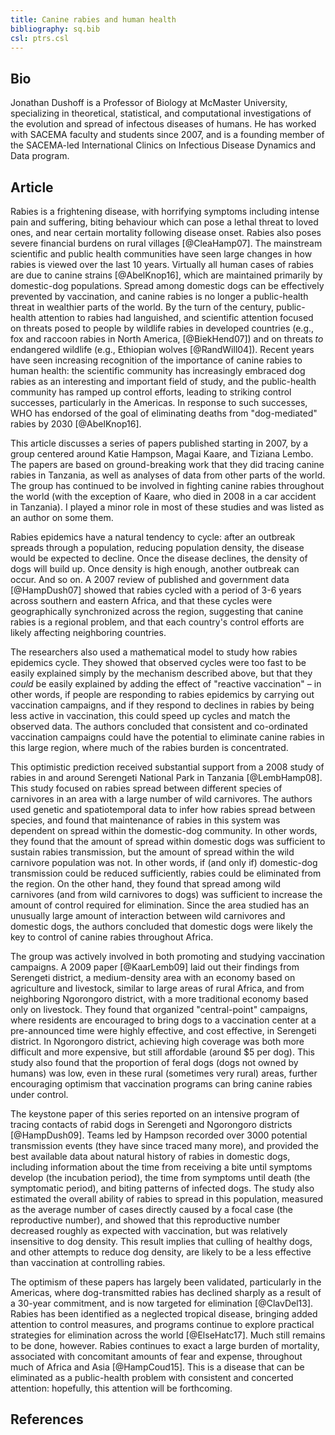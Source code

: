 ```yaml
---
title: Canine rabies and human health
bibliography: sq.bib
csl: ptrs.csl
---
```


## Bio

Jonathan Dushoff is a Professor of Biology at McMaster University, specializing in theoretical, statistical, and computational investigations of the evolution and spread of infectous diseases of humans. He has worked with SACEMA faculty and students since 2007, and is a founding member of the SACEMA-led International Clinics on Infectious Disease Dynamics and Data program.

## Article

Rabies is a frightening disease, with horrifying symptoms including intense pain and suffering, biting behaviour which can pose a lethal threat to loved ones, and near certain mortality following disease onset. Rabies also poses severe financial burdens on rural villages [@CleaHamp07].
The mainstream scientific and public health communities have seen large changes in how rabies is viewed over the last 10 years. Virtually all human cases of rabies are due to canine strains [@AbelKnop16], which are maintained primarily by domestic-dog populations. Spread among domestic dogs can be effectively prevented by vaccination, and canine rabies is no longer a public-health threat in wealthier parts of the world. By the turn of the century, public-health attention to rabies had languished, and scientific attention focused on threats posed to people by wildlife rabies in developed countries (e.g., fox and raccoon rabies in North America, [@BiekHend07]) and on threats _to_ endangered wildlife (e.g., Ethiopian wolves [@RandWill04]).
Recent years have seen increasing recognition of the importance of canine rabies to human health: the scientific community has increasingly embraced dog rabies as an interesting and important field of study, and the public-health community has ramped up control efforts, leading to striking control successes, particularly in the Americas. In response to such successes, WHO has endorsed of the goal of eliminating deaths from "dog-mediated" rabies by 2030 [@AbelKnop16].

This article discusses a series of papers published starting in 2007, by a group centered around Katie Hampson, Magai Kaare, and Tiziana Lembo. The papers are based on ground-breaking work that they did tracing canine rabies in Tanzania, as well as analyses of data from other parts of the world. The group has continued to be involved in fighting canine rabies throughout the world (with the exception of Kaare, who died in 2008 in a car accident in Tanzania). I played a minor role in most of these studies and was listed as an author on some them.

Rabies epidemics have a natural tendency to cycle: after an outbreak spreads through a population, reducing population density, the disease would be expected to decline. Once the disease declines, the density of dogs will build up. Once density is high enough, another outbreak can occur. And so on. A 2007 review of published and government data [@HampDush07] showed that rabies cycled with a period of 3-6 years across southern and eastern Africa, and that these cycles were geographically synchronized across the region, suggesting that canine rabies is a regional problem, and that each country's control efforts are likely affecting neighboring countries. 

The researchers also used a mathematical model to study how rabies epidemics cycle. They showed that observed cycles were too fast to be easily explained simply by the mechanism described above, but that they _could_ be easily explained by adding the effect of "reactive vaccination" – in other words, if people are responding to rabies epidemics by carrying out vaccination campaigns, and if they respond to declines in rabies by being less active in vaccination, this could speed up cycles and match the observed data. The authors concluded that consistent and co-ordinated vaccination campaigns could have the potential to eliminate canine rabies in this large region, where much of the rabies burden is concentrated. 

This optimistic prediction received substantial support from a 2008 study of rabies in and around Serengeti National Park in Tanzania [@LembHamp08]. This study focused on rabies spread between different species of carnivores in an area with a large number of wild carnivores. The authors used genetic and spatiotemporal data to infer how rabies spread between species, and found that maintenance of rabies in this system was dependent on spread within the domestic-dog community. In other words, they found that the amount of spread within domestic dogs was sufficient to sustain rabies transmission, but the amount of spread within the wild carnivore population was not. In other words, if (and only if) domestic-dog transmission could be reduced sufficiently, rabies could be eliminated from the region. On the other hand, they found that spread among wild carnivores (and from wild carnivores to dogs) was sufficient to increase the amount of control required for elimination. Since the area studied has an unusually large amount of interaction between wild carnivores and domestic dogs, the authors concluded that domestic dogs were likely the key to control of canine rabies throughout Africa.

The group was actively involved in both promoting and studying vaccination campaigns. A 2009 paper [@KaarLemb09] laid out their findings from Serengeti district, a medium-density area with an economy based on agriculture and livestock, similar to large areas of rural Africa, and from neighboring Ngorongoro district, with a more traditional economy based only on livestock. They found that organized "central-point" campaigns, where residents are encouraged to bring dogs to a vaccination center at a pre-announced time were highly effective, and cost effective, in Serengeti district. In Ngorongoro district, achieving high coverage was both more difficult and more expensive, but still affordable (around $5 per dog). This study also found that the proportion of feral dogs (dogs not owned by humans) was low, even in these rural (sometimes very rural) areas, further encouraging optimism that vaccination programs can bring canine rabies under control.

The keystone paper of this series reported on an intensive program of tracing contacts of rabid dogs in Serengeti and Ngorongoro districts [@HampDush09]. Teams led by Hampson recorded over 3000 potential transmission events (they have since traced many more), and provided the best available data about natural history of rabies in domestic dogs, including information about the time from receiving a bite until symptoms develop (the incubation period), the time from symptoms until death (the symptomatic period), and biting patterns of infected dogs. The study also estimated the overall ability of rabies to spread in this population, measured as the average number of cases directly caused by a focal case (the reproductive number), and showed that this reproductive number decreased roughly as expected with vaccination, but was relatively insensitive to dog density. This result implies that culling of healthy dogs, and other attempts to reduce dog density, are likely to be a less effective than vaccination at controlling rabies.

The optimism of these papers has largely been validated, particularly in the Americas, where dog-transmitted rabies has declined sharply as a result of a 30-year commitment, and is now targeted for elimination [@ClavDel13]. Rabies has been identified as a neglected tropical disease, bringing added attention to control measures, and programs continue to explore practical strategies for elimination across the world [@ElseHatc17]. Much still remains to be done, however. Rabies continues to exact a large burden of mortality, associated with concomitant amounts of fear and expense, throughout much of Africa and Asia [@HampCoud15]. This is a disease that can be eliminated as a public-health problem with consistent and concerted attention: hopefully, this attention will be forthcoming.

## References

